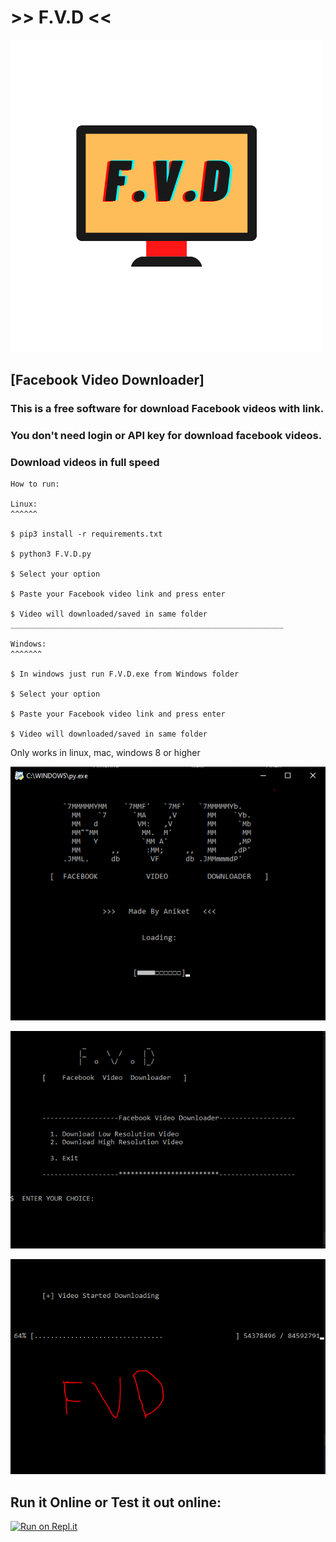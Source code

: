 # >>            F.V.D            <<
![LOGO](https://raw.githubusercontent.com/deadlysnowman3308/F.V.D/Hackingvila/screenshots/logo.png)

## [Facebook Video Downloader]

### This is a free software for download Facebook videos with link. 

### You don't need login or API key for download facebook videos.

### Download videos in full speed

```
How to run:

Linux:
^^^^^^

$ pip3 install -r requirements.txt

$ python3 F.V.D.py

$ Select your option 

$ Paste your Facebook video link and press enter

$ Video will downloaded/saved in same folder
_____________________________________________________________

Windows:
^^^^^^^

$ In windows just run F.V.D.exe from Windows folder

$ Select your option 

$ Paste your Facebook video link and press enter

$ Video will downloaded/saved in same folder

```
Only works in linux, mac, windows 8 or higher

![Loding](https://raw.githubusercontent.com/deadlysnowman3308/F.V.D/Hackingvila/screenshots/1.PNG)

![Menu](https://raw.githubusercontent.com/deadlysnowman3308/F.V.D/Hackingvila/screenshots/2.PNG)

![Downloading](https://raw.githubusercontent.com/deadlysnowman3308/F.V.D/Hackingvila/screenshots/3.PNG)

<h2>Run it Online or Test it out online:</h2>


[![Run on Repl.it](https://user-images.githubusercontent.com/27065646/92304596-bf719b00-ef7f-11ea-987f-2c1f3c323088.png)](https://repl.it/github/deadlysnowman3308/F.V.D)
